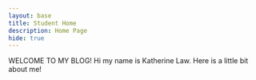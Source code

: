 ```yaml
---
layout: base
title: Student Home 
description: Home Page
hide: true
---
```


WELCOME TO MY BLOG!
Hi my name is Katherine Law.
                                                                Here is a little bit about me!